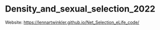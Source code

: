 # Density_and_sexual_selection_2022

Website: https://lennartwinkler.github.io/Net_Selection_eLife_code/
